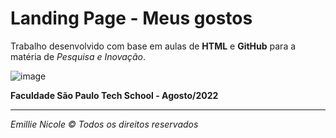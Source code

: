 <h1>Landing Page - Meus gostos</h1>

Trabalho desenvolvido com base em aulas de <b>HTML</b> e <b>GitHub</b> para a matéria de <i>Pesquisa e Inovação</i>.

![image](https://user-images.githubusercontent.com/110927737/186048172-f23d85b4-5fed-4e5e-a570-428a06a1dbc7.png)


<b>Faculdade São Paulo Tech School - Agosto/2022</b>
<br><hr>
<i>Emillie Nicole © Todos os direitos reservados</i> 
